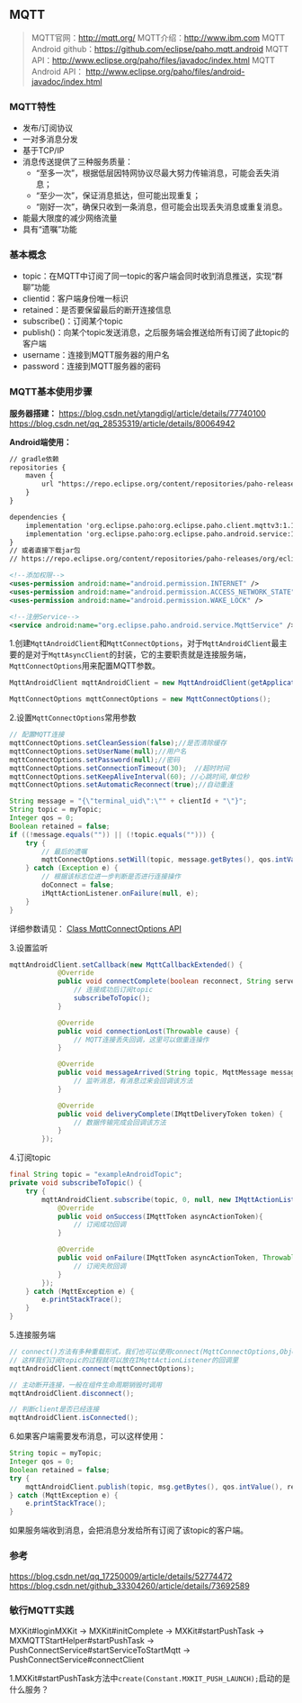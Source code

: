 ## MQTT

> MQTT官网：http://mqtt.org/
MQTT介绍：http://www.ibm.com
MQTT Android github：https://github.com/eclipse/paho.mqtt.android
MQTT API：http://www.eclipse.org/paho/files/javadoc/index.html
MQTT Android API： http://www.eclipse.org/paho/files/android-javadoc/index.html

### MQTT特性

- 发布/订阅协议
- 一对多消息分发
- 基于TCP/IP
- 消息传送提供了三种服务质量：
    - “至多一次”，根据低层因特网协议尽最大努力传输消息，可能会丢失消息；
    - “至少一次”，保证消息抵达，但可能出现重复；
    - “刚好一次”，确保只收到一条消息，但可能会出现丢失消息或重复消息。
- 能最大限度的减少网络流量
- 具有“遗嘱”功能

### 基本概念

- topic：在MQTT中订阅了同一topic的客户端会同时收到消息推送，实现“群聊”功能
- clientid：客户端身份唯一标识
- retained：是否要保留最后的断开连接信息
- subscribe()：订阅某个topic
- publish()：向某个topic发送消息，之后服务端会推送给所有订阅了此topic的客户端
- username：连接到MQTT服务器的用户名
- password：连接到MQTT服务器的密码

### MQTT基本使用步骤

**服务器搭建：**
https://blog.csdn.net/ytangdigl/article/details/77740100
https://blog.csdn.net/qq_28535319/article/details/80064942

**Android端使用：**

```xml
// gradle依赖
repositories {
    maven {
        url "https://repo.eclipse.org/content/repositories/paho-releases/"
    }
}

dependencies {
    implementation 'org.eclipse.paho:org.eclipse.paho.client.mqttv3:1.1.0'
    implementation 'org.eclipse.paho:org.eclipse.paho.android.service:1.1.0'
}
// 或者直接下载jar包
// https://repo.eclipse.org/content/repositories/paho-releases/org/eclipse/paho/org.eclipse.paho.client.mqttv3/

<!--添加权限-->
<uses-permission android:name="android.permission.INTERNET" />
<uses-permission android:name="android.permission.ACCESS_NETWORK_STATE" />
<uses-permission android:name="android.permission.WAKE_LOCK" />

<!--注册Service-->
<service android:name="org.eclipse.paho.android.service.MqttService" />
```

1.创建`MqttAndroidClient`和`MqttConnectOptions`，对于`MqttAndroidClient`最主要的是对于`MqttAsyncClient`的封装，它的主要职责就是连接服务端，`MqttConnectOptions`用来配置MQTT参数。
```java
MqttAndroidClient mqttAndroidClient = new MqttAndroidClient(getApplicationContext(), serverUri, clientId);

MqttConnectOptions mqttConnectOptions = new MqttConnectOptions();
```

2.设置`MqttConnectOptions`常用参数
```java
// 配置MQTT连接
mqttConnectOptions.setCleanSession(false);//是否清除缓存
mqttConnectOptions.setUserName(null);//用户名
mqttConnectOptions.setPassword(null);//密码
mqttConnectOptions.setConnectionTimeout(30);  //超时时间
mqttConnectOptions.setKeepAliveInterval(60); //心跳时间,单位秒
mqttConnectOptions.setAutomaticReconnect(true);//自动重连

String message = "{\"terminal_uid\":\"" + clientId + "\"}";
String topic = myTopic;
Integer qos = 0;
Boolean retained = false;
if ((!message.equals("")) || (!topic.equals(""))) {
    try {
        // 最后的遗嘱
        mqttConnectOptions.setWill(topic, message.getBytes(), qos.intValue(), retained.booleanValue());
    } catch (Exception e) {
        // 根据该标志位进一步判断是否进行连接操作
        doConnect = false;
        iMqttActionListener.onFailure(null, e);
    }
}
```

详细参数请见：
[Class MqttConnectOptions API](https://www.ibm.com/support/knowledgecenter/SSFKSJ_7.5.0/com.ibm.mq.javadoc.doc/WMQMQxrClasses/org/eclipse/paho/client/mqttv3/MqttConnectOptions.html)

3.设置监听
```java
mqttAndroidClient.setCallback(new MqttCallbackExtended() {
            @Override
            public void connectComplete(boolean reconnect, String serverURI) {
                // 连接成功后订阅topic
                subscribeToTopic();
            }

            @Override
            public void connectionLost(Throwable cause) {
                // MQTT连接丢失回调，这里可以做重连操作
            }

            @Override
            public void messageArrived(String topic, MqttMessage message) throws Exception {
                // 监听消息，有消息过来会回调该方法
            }

            @Override
            public void deliveryComplete(IMqttDeliveryToken token) {
                // 数据传输完成会回调该方法
            }
        });
```

4.订阅topic
```java
final String topic = "exampleAndroidTopic";
private void subscribeToTopic() {
    try {
        mqttAndroidClient.subscribe(topic, 0, null, new IMqttActionListener() {
            @Override
            public void onSuccess(IMqttToken asyncActionToken){
                // 订阅成功回调
            }

            @Override
            public void onFailure(IMqttToken asyncActionToken, Throwable exception) {
                // 订阅失败回调
            }
        });
    } catch (MqttException e) {
        e.printStackTrace();
    }
}
```

5.连接服务端
```java
// connect()方法有多种重载形式，我们也可以使用connect(MqttConnectOptions,Object,IMqttActionListener)的方式连接服务端
// 这样我们订阅topic的过程就可以放在IMqttActionListener的回调里
mqttAndroidClient.connect(mqttConnectOptions);

// 主动断开连接，一般在组件生命周期销毁时调用
mqttAndroidClient.disconnect();

// 判断client是否已经连接
mqttAndroidClient.isConnected();
```

6.如果客户端需要发布消息，可以这样使用：
```java
String topic = myTopic;
Integer qos = 0;
Boolean retained = false;
try {
    mqttAndroidClient.publish(topic, msg.getBytes(), qos.intValue(), retained.booleanValue());
} catch (MqttException e) {
    e.printStackTrace();
}
```
如果服务端收到消息，会把消息分发给所有订阅了该topic的客户端。

### 参考

https://blog.csdn.net/qq_17250009/article/details/52774472
https://blog.csdn.net/github_33304260/article/details/73692589

### 敏行MQTT实践
MXKit#loginMXKit    ->
MXKit#initComplete  ->
MXKit#startPushTask ->
MXMQTTStartHelper#startPushTask ->
PushConnectService#startServiceToStartMqtt   ->
PushConnectService#connectClient


1.MXKit#startPushTask方法中`create(Constant.MXKIT_PUSH_LAUNCH);`启动的是什么服务？

